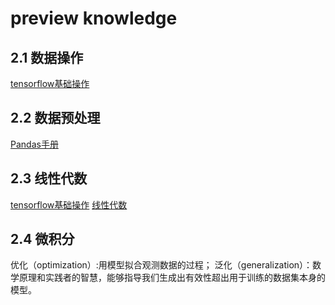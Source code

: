 # preview knowledge

## 2.1 数据操作

[tensorflow基础操作](../../codes/8TensorFlowGuide/1TensorFlowFoundation.ipynb)

## 2.2 数据预处理

[Pandas手册](../../codes/7PandasGuide/0PandasGuide.ipynb)

## 2.3 线性代数

[tensorflow基础操作](../../codes/8TensorFlowGuide/1TensorFlowFoundation.ipynb)
[线性代数](../../mathematics/LinearAlgebra.md)

## 2.4 微积分

优化（optimization）:用模型拟合观测数据的过程；
泛化（generalization）：数学原理和实践者的智慧，能够指导我们生成出有效性超出用于训练的数据集本身的模型。